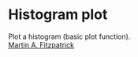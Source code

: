 Histogram plot
==============

Plot a histogram (basic plot function).  
[Martin A. Fitzpatrick][]

  [Martin A. Fitzpatrick]: http://martinfitzpatrick.name/
